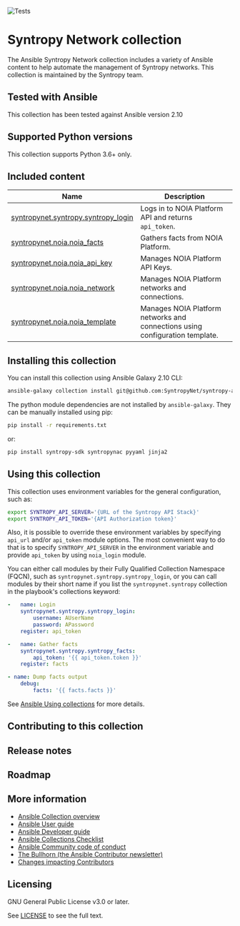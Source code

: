 ![Tests](https://github.com/SyntropyNet/syntropy-ansible-collection/workflows/Tests/badge.svg)

# Syntropy Network collection
The Ansible Syntropy Network collection includes a variety of Ansible content to help automate the management of Syntropy networks. This collection is maintained by the Syntropy team.

## Tested with Ansible

This collection has been tested against Ansible version 2.10

## Supported Python versions

This collection supports Python 3.6+ only.

## Included content

Name | Description
--- | ---
[syntropynet.syntropy.syntropy_login](docs/noia_login_module.rst)|Logs in to NOIA Platform API and returns `api_token`.
[syntropynet.noia.noia_facts](docs/noia_facts_module.rst)|Gathers facts from NOIA Platform.
[syntropynet.noia.noia_api_key](docs/noia_api_key_module.rst)|Manages NOIA Platform API Keys.
[syntropynet.noia.noia_network](docs/noia_network_module.rst)|Manages NOIA Platform networks and connections.
[syntropynet.noia.noia_template](docs/noia_template_module.rst)|Manages NOIA Platform networks and connections using configuration template.

## Installing this collection

You can install this collection using Ansible Galaxy 2.10 CLI:

```sh
ansible-galaxy collection install git@github.com:SyntropyNet/syntropy-ansible-collection.git
```

The python module dependencies are not installed by `ansible-galaxy`. They can be manually installed using pip:

```sh
pip install -r requirements.txt
```

or:

```sh
pip install syntropy-sdk syntropynac pyyaml jinja2
```

## Using this collection

This collection uses environment variables for the general configuration, such as:

```sh
export SYNTROPY_API_SERVER='{URL of the Syntropy API Stack}'
export SYNTROPY_API_TOKEN='{API Authorization token}'
```

Also, it is possible to override these environment variables by specifying `api_url` and/or `api_token` module options.
The most convenient way to do that is to specify `SYNTROPY_API_SERVER` in the environment variable and provide `api_token` by using `noia_login` module.

You can either call modules by their Fully Qualified Collection Namespace (FQCN), such as `syntropynet.syntropy.syntropy_login`, or you can call modules by their short name if you list the `syntropynet.syntropy` collection in the playbook's collections keyword:

```yaml
-   name: Login
    syntropynet.syntropy.syntropy_login:
        username: AUserName
        password: APassword
    register: api_token

-   name: Gather facts
    syntropynet.syntropy.syntropy_facts:
        api_token: '{{ api_token.token }}'
    register: facts

- name: Dump facts output
    debug:
        facts: '{{ facts.facts }}'
```

See [Ansible Using collections](https://docs.ansible.com/ansible/latest/user_guide/collections_using.html) for more details.

## Contributing to this collection


## Release notes


## Roadmap


## More information

- [Ansible Collection overview](https://github.com/ansible-collections/overview)
- [Ansible User guide](https://docs.ansible.com/ansible/latest/user_guide/index.html)
- [Ansible Developer guide](https://docs.ansible.com/ansible/latest/dev_guide/index.html)
- [Ansible Collections Checklist](https://github.com/ansible-collections/overview/blob/master/collection_requirements.rst)
- [Ansible Community code of conduct](https://docs.ansible.com/ansible/latest/community/code_of_conduct.html)
- [The Bullhorn (the Ansible Contributor newsletter)](https://us19.campaign-archive.com/home/?u=56d874e027110e35dea0e03c1&id=d6635f5420)
- [Changes impacting Contributors](https://github.com/ansible-collections/overview/issues/45)

## Licensing

GNU General Public License v3.0 or later.

See [LICENSE](https://www.gnu.org/licenses/gpl-3.0.txt) to see the full text.
